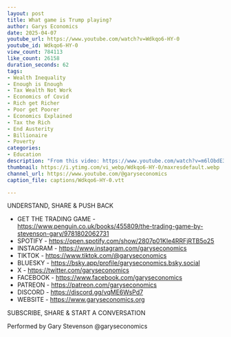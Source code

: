 ```yaml
---
layout: post
title: What game is Trump playing?
author: Garys Economics
date: 2025-04-07
youtube_url: https://www.youtube.com/watch?v=Wdkqo6-HY-0
youtube_id: Wdkqo6-HY-0
view_count: 784113
like_count: 26158
duration_seconds: 62
tags:
- Wealth Inequality
- Enough is Enough
- Tax Wealth Not Work
- Economics of Covid
- Rich get Richer
- Poor get Poorer
- Economics Explained
- Tax the Rich
- End Austerity
- Billionaire
- Poverty
categories:
- Education
description: "From this video: https://www.youtube.com/watch?v=m6lObdE3s10&ab_channel=GarysEconomics"
thumbnail: https://i.ytimg.com/vi_webp/Wdkqo6-HY-0/maxresdefault.webp
channel_url: https://www.youtube.com/@garyseconomics
caption_file: captions/Wdkqo6-HY-0.vtt

---
```


UNDERSTAND, SHARE & PUSH BACK

- GET THE TRADING GAME - https://www.penguin.co.uk/books/455809/the-trading-game-by-stevenson-gary/9781802062731
- SPOTIFY - https://open.spotify.com/show/2807p01KIe4RRFjRTB5o25
- INSTAGRAM  - https://www.instagram.com/garyseconomics
- TIKTOK - https://www.tiktok.com/@garyseconomics
- BLUESKY - https://bsky.app/profile/garyseconomics.bsky.social
- X - https://twitter.com/garyseconomics
- FACEBOOK - https://www.facebook.com/garyseconomics
- PATREON - https://patreon.com/garyseconomics
- DISCORD - https://discord.gg/vqME6WsPd7
- WEBSITE - https://www.garyseconomics.org

SUBSCRIBE, SHARE & START A CONVERSATION

Performed by Gary Stevenson
@garyseconomics
